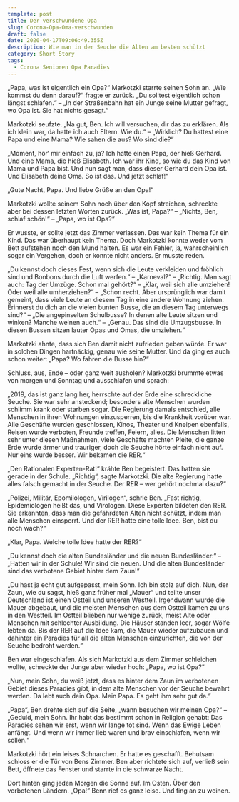 ```yaml
---
template: post
title: Der verschwundene Opa
slug: Corona-Opa-Oma-verschwunden
draft: false
date: 2020-04-17T09:06:49.355Z
description: Wie man in der Seuche die Alten am besten schützt
category: Short Story
tags:
  - Corona Senioren Opa Paradies
---
```



„Papa, was ist eigentlich ein Opa?“ Markotzki starrte seinen Sohn an. „Wie kommst du denn darauf?“ fragte er zurück. „Du solltest eigentlich schon längst schlafen.“ – „In der Straßenbahn hat ein Junge seine Mutter gefragt, wo Opa ist. Sie hat nichts gesagt.“

Markotzki seufzte. „Na gut, Ben. Ich will versuchen, dir das zu erklären. Als ich klein war, da hatte ich auch Eltern. Wie du.“ – „Wirklich? Du hattest eine Papa und eine Mama? Wie sahen die aus? Wo sind die?“

„Moment, hör‘ mir einfach zu, ja? Ich hatte einen Papa, der hieß Gerhard. Und eine Mama, die hieß Elisabeth. Ich war ihr Kind, so wie du das Kind von Mama und Papa bist. Und nun sagt man, dass dieser Gerhard dein Opa ist. Und Elisabeth deine Oma. So ist das. Und jetzt schlaf!“

„Gute Nacht, Papa. Und liebe Grüße an den Opa!“

Markotzki wollte seinem Sohn noch über den Kopf streichen, schreckte aber bei dessen letzten Worten zurück. „Was ist, Papa?“ – „Nichts, Ben, schlaf schön!“ – „Papa, wo ist Opa?“

Er wusste, er sollte jetzt das Zimmer verlassen. Das war kein Thema für ein Kind. Das war überhaupt kein Thema. Doch Markotzki konnte weder vom Bett aufstehen noch den Mund halten. Es war ein Fehler, ja, wahrscheinlich sogar ein Vergehen, doch er konnte nicht anders. Er musste reden.

„Du kennst doch dieses Fest, wenn sich die Leute verkleiden und fröhlich sind und Bonbons durch die Luft werfen.“ – „Karneval?“ – „Richtig. Man sagt auch: Tag der Umzüge. Schon mal gehört?“ – „Klar, weil sich alle umziehen! Oder weil alle umherziehen?“ – „Schon recht. Aber ursprünglich war damit gemeint, dass viele Leute an diesem Tag in eine andere Wohnung ziehen. Erinnerst du dich an die vielen bunten Busse, die an diesem Tag unterwegs sind?“ – „Die angepinselten Schulbusse? In denen alte Leute sitzen und winken? Manche weinen auch.“ – „Genau. Das sind die Umzugsbusse. In diesen Bussen sitzen lauter Opas und Omas, die umziehen.“

Markotzki ahnte, dass sich Ben damit nicht zufrieden geben würde. Er war in solchen Dingen hartnäckig, genau wie seine Mutter. Und da ging es auch schon weiter: „Papa? Wo fahren die Busse hin?“

Schluss, aus, Ende – oder ganz weit ausholen? Markotzki brummte etwas von morgen und Sonntag und ausschlafen und sprach:

„2019, das ist ganz lang her, herrschte auf der Erde eine schreckliche Seuche. Sie war sehr ansteckend; besonders alte Menschen wurden schlimm krank oder starben sogar. Die Regierung damals entschied, alle Menschen in ihren Wohnungen einzusperren, bis die Krankheit vorüber war. Alle Geschäfte wurden geschlossen, Kinos, Theater und Kneipen ebenfalls, Reisen wurde verboten, Freunde treffen, Feiern, alles. Die Menschen litten sehr unter diesen Maßnahmen, viele Geschäfte machten Pleite, die ganze Erde wurde ärmer und trauriger, doch die Seuche hörte einfach nicht auf. Nur eins wurde besser. Wir bekamen die RER.“

„Den Rationalen Experten-Rat!“ krähte Ben begeistert. Das hatten sie gerade in der Schule. „Richtig“, sagte Markotzki. Die alte Regierung hatte alles falsch gemacht in der Seuche. Der RER – wer gehört nochmal dazu?“

„Polizei, Militär, Epomilologen, Virilogen“, schrie Ben. „Fast richtig, Epidemiologen heißt das, und Virologen. Diese Experten bildeten den RER. Sie erkannten, dass man die gefährdeten Alten nicht schützt, indem man alle Menschen einsperrt. Und der RER hatte eine tolle Idee. Ben, bist du noch wach?“

„Klar, Papa. Welche tolle Idee hatte der RER?“

„Du kennst doch die alten Bundesländer und die neuen Bundesländer:“ – „Hatten wir in der Schule! Wir sind die neuen. Und die alten Bundesländer sind das verbotene Gebiet hinter dem Zaun!“

„Du hast ja echt gut aufgepasst, mein Sohn. Ich bin stolz auf dich. Nun, der Zaun, wie du sagst, hieß ganz früher mal „Mauer“ und teilte unser Deutschland ist einen Ostteil und unseren Westteil. Irgendwann wurde die Mauer abgebaut, und die meisten Menschen aus dem Ostteil kamen zu uns in den Westteil. Im Ostteil blieben nur wenige zurück, meist Alte oder Menschen mit schlechter Ausbildung. Die Häuser standen leer, sogar Wölfe lebten da. Bis der RER auf die Idee kam, die Mauer wieder aufzubauen und dahinter ein Paradies für all die alten Menschen einzurichten, die von der Seuche bedroht werden.“

Ben war eingeschlafen. Als sich Markotzki aus dem Zimmer schleichen wollte, schreckte der Junge aber wieder hoch: „Papa, wo ist Opa?“

„Nun, mein Sohn, du weiß jetzt, dass es hinter dem Zaun im verbotenen Gebiet dieses Paradies gibt, in dem alte Menschen vor der Seuche bewahrt werden. Da lebt auch dein Opa. Mein Papa. Es geht ihm sehr gut da.“

„Papa“, Ben drehte sich auf die Seite, „wann besuchen wir meinen Opa?“ – „Geduld, mein Sohn. Ihr habt das bestimmt schon in Religion gehabt: Das Paradies sehen wir erst, wenn wir lange tot sind. Wenn das Ewige Leben anfängt. Und wenn wir immer lieb waren und brav einschlafen, wenn wir sollen.“

Markotzki hört ein leises Schnarchen. Er hatte es geschafft. Behutsam schloss er die Tür von Bens Zimmer. Ben aber richtete sich auf, verließ sein Bett, öffnete das Fenster und starrte in die schwarze Nacht. 

Dort hinten ging jeden Morgen die Sonne auf. Im Osten. Über den verbotenen Ländern. „Opa!“ Benn rief es ganz leise. Und fing an zu weinen.